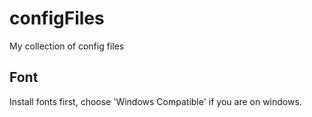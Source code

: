 # configFiles
My collection of config files

## Font

Install fonts first, choose 'Windows Compatible' if you are on windows. 
